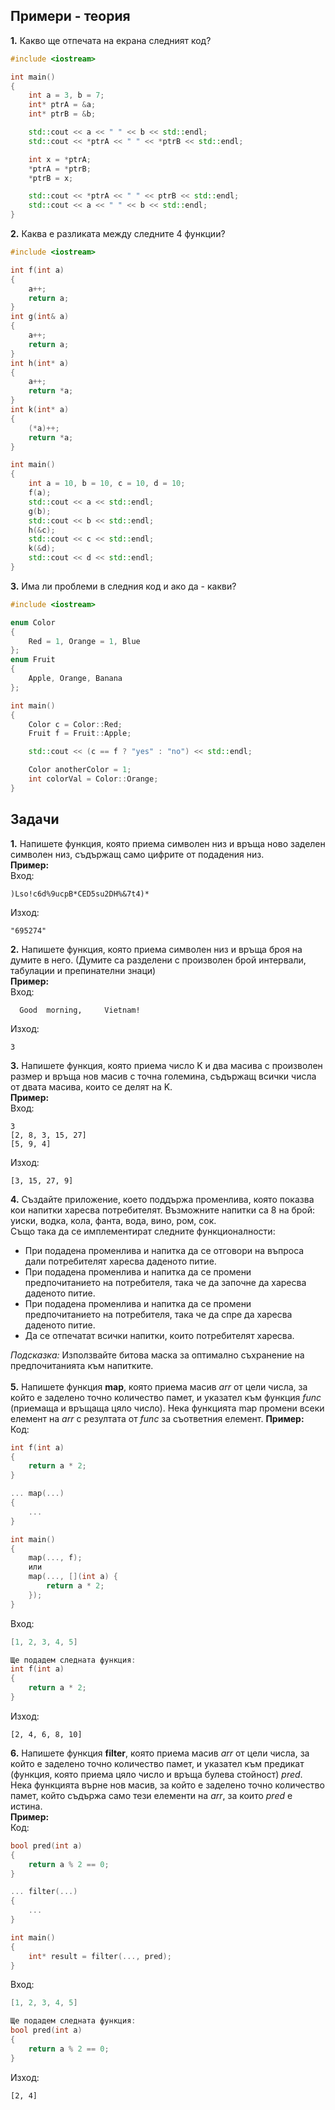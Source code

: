## Примери - теория
**1.** Какво ще отпечата на екрана следният код?
```c++
#include <iostream>

int main()
{
	int a = 3, b = 7;
	int* ptrA = &a;
	int* ptrB = &b;

	std::cout << a << " " << b << std::endl;
	std::cout << *ptrA << " " << *ptrB << std::endl;

	int x = *ptrA;
	*ptrA = *ptrB;
	*ptrB = x;

	std::cout << *ptrA << " " << ptrB << std::endl;
	std::cout << a << " " << b << std::endl;
}
```
**2.** Каква е разликата между следните 4 функции?
```c++
#include <iostream>

int f(int a)
{
    a++;
    return a;
}
int g(int& a)
{
    a++;
    return a;
}
int h(int* a)
{
    a++;
    return *a;
}
int k(int* a)
{
    (*a)++;
    return *a;
}

int main()
{
    int a = 10, b = 10, c = 10, d = 10;
    f(a);
    std::cout << a << std::endl; 
    g(b);
    std::cout << b << std::endl;
    h(&c);
    std::cout << c << std::endl;
    k(&d);
    std::cout << d << std::endl;
}
```
**3.** Има ли проблеми в следния код и ако да - какви?
```c++
#include <iostream>

enum Color
{
    Red = 1, Orange = 1, Blue
};
enum Fruit
{
    Apple, Orange, Banana
};

int main()
{
    Color c = Color::Red;
    Fruit f = Fruit::Apple;

    std::cout << (c == f ? "yes" : "no") << std::endl;

    Color anotherColor = 1;
    int colorVal = Color::Orange;
}
```
## Задачи
**1.** Напишете функция, която приема символен низ и връща ново заделен символен низ, съдържащ само цифрите от подадения низ.
</br>
**Пример:** </br>
Вход:
```
)Lso!c6d%9ucpB*CED5su2DH%&7t4)*
```
Изход:
```
"695274"
```
**2.** Напишете функция, която приема символен низ и връща броя на думите в него. (Думите са разделени с произволен брой интервали, табулации и препинателни знаци)
</br>
**Пример:**
</br>
Вход:
```
  Good  morning,     Vietnam!
```
Изход:
```
3
```
**3.**  Напишете функция, която приема число K и два масива с произволен размер и връща нов масив с точна големина, съдържащ всички числа от двата масива, които се делят на K.
</br>
**Пример:** </br>
Вход:
```
3
[2, 8, 3, 15, 27]
[5, 9, 4]
```
Изход:
```
[3, 15, 27, 9]
```
**4.**  Създайте приложение, което поддържа променлива, която показва кои напитки харесва потребителят. Възможните напитки са 8 на брой: уиски, водка, кола, фанта, вода, вино, ром, сок. </br> Също така да се имплементират следните функционалности: 
- При подадена променлива и напитка да се отговори на въпроса дали потребителят харесва даденото питие.
- При подадена променлива и напитка да се промени предпочитанието на потребителя, така че да започне да харесва даденото питие.
- При подадена променлива и напитка да се промени предпочитанието на потребителя, така че да спре да харесва даденото питие.
- Да се отпечатат всички напитки, които потребителят харесва. 

*Подсказка:* Използвайте битова маска за оптимално съхранение на предпочитанията към напитките. </br></br>
**5.** Напишете функция **map**, която приема масив *arr* от цели числа, за който е заделено точно количество памет, и указател към функция *func* (приемаща и връщаща цяло число). Нека
функцията map промени всеки елемент на *arr* с резултата от *func* за съответния елемент.
**Пример:** </br>
Код:
```cpp
int f(int a)
{
    return a * 2;
}

... map(...)
{
    ...
}

int main()
{
    map(..., f);
    или
    map(..., [](int a) {
        return a * 2;
    });
}
```
Вход:
```cpp
[1, 2, 3, 4, 5]

Ще подадем следната функция:
int f(int a)
{
    return a * 2;
}
```
Изход:
```
[2, 4, 6, 8, 10]
```
**6.** Напишете функция **filter**, която приема масив *arr* от цели числа, за който е заделено точно количество памет, и указател към предикат (функция,
която приема цяло число и връща булева стойност) *pred*. Нека функцията върне нов масив, за който е заделено точно количество памет, 
който съдържа само тези елементи на *arr*, за които *pred* е истина. </br>
**Пример:** </br>
Код:
```cpp
bool pred(int a)
{
    return a % 2 == 0;
}

... filter(...)
{
    ...
}

int main()
{
    int* result = filter(..., pred);
}
```
Вход:
```cpp
[1, 2, 3, 4, 5]

Ще подадем следната функция:
bool pred(int a)
{
    return a % 2 == 0;
}
```
Изход:
```
[2, 4]
```
